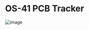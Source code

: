 # OS-41 PCB Tracker

![image](https://github.com/user-attachments/assets/d0335c1b-eae8-40b5-8a4d-904f89661961)

